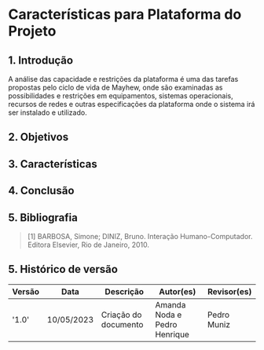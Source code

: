 # Características para Plataforma do Projeto

## 1. Introdução
A análise das capacidade e restrições da plataforma é uma das tarefas propostas pelo ciclo de vida de Mayhew, onde são examinadas as possibilidades e restrições em equipamentos, sistemas operacionais, recursos de redes e outras especificações da plataforma onde o sistema irá ser instalado e utilizado.

## 2. Objetivos 

## 3. Características

## 4. Conclusão

## 5. Bibliografia

> [1] BARBOSA, Simone; DINIZ, Bruno. Interação Humano-Computador. 
Editora Elsevier, Rio de Janeiro, 2010.

## 5. Histórico de versão
| Versão | Data       | Descrição            | Autor(es)   | Revisor(es)    |
|--------|------------|----------------------|-------------|----------------|
| '1.0'  | 10/05/2023 | Criação do documento | Amanda Noda e Pedro Henrique | Pedro Muniz |
